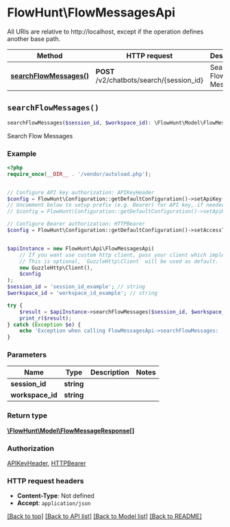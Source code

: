 # FlowHunt\FlowMessagesApi

All URIs are relative to http://localhost, except if the operation defines another base path.

| Method | HTTP request | Description |
| ------------- | ------------- | ------------- |
| [**searchFlowMessages()**](FlowMessagesApi.md#searchFlowMessages) | **POST** /v2/chatbots/search/{session_id} | Search Flow Messages |


## `searchFlowMessages()`

```php
searchFlowMessages($session_id, $workspace_id): \FlowHunt\Model\FlowMessageResponse[]
```

Search Flow Messages

### Example

```php
<?php
require_once(__DIR__ . '/vendor/autoload.php');


// Configure API key authorization: APIKeyHeader
$config = FlowHunt\Configuration::getDefaultConfiguration()->setApiKey('Api-Key', 'YOUR_API_KEY');
// Uncomment below to setup prefix (e.g. Bearer) for API key, if needed
// $config = FlowHunt\Configuration::getDefaultConfiguration()->setApiKeyPrefix('Api-Key', 'Bearer');

// Configure Bearer authorization: HTTPBearer
$config = FlowHunt\Configuration::getDefaultConfiguration()->setAccessToken('YOUR_ACCESS_TOKEN');


$apiInstance = new FlowHunt\Api\FlowMessagesApi(
    // If you want use custom http client, pass your client which implements `GuzzleHttp\ClientInterface`.
    // This is optional, `GuzzleHttp\Client` will be used as default.
    new GuzzleHttp\Client(),
    $config
);
$session_id = 'session_id_example'; // string
$workspace_id = 'workspace_id_example'; // string

try {
    $result = $apiInstance->searchFlowMessages($session_id, $workspace_id);
    print_r($result);
} catch (Exception $e) {
    echo 'Exception when calling FlowMessagesApi->searchFlowMessages: ', $e->getMessage(), PHP_EOL;
}
```

### Parameters

| Name | Type | Description  | Notes |
| ------------- | ------------- | ------------- | ------------- |
| **session_id** | **string**|  | |
| **workspace_id** | **string**|  | |

### Return type

[**\FlowHunt\Model\FlowMessageResponse[]**](../Model/FlowMessageResponse.md)

### Authorization

[APIKeyHeader](../../README.md#APIKeyHeader), [HTTPBearer](../../README.md#HTTPBearer)

### HTTP request headers

- **Content-Type**: Not defined
- **Accept**: `application/json`

[[Back to top]](#) [[Back to API list]](../../README.md#endpoints)
[[Back to Model list]](../../README.md#models)
[[Back to README]](../../README.md)
